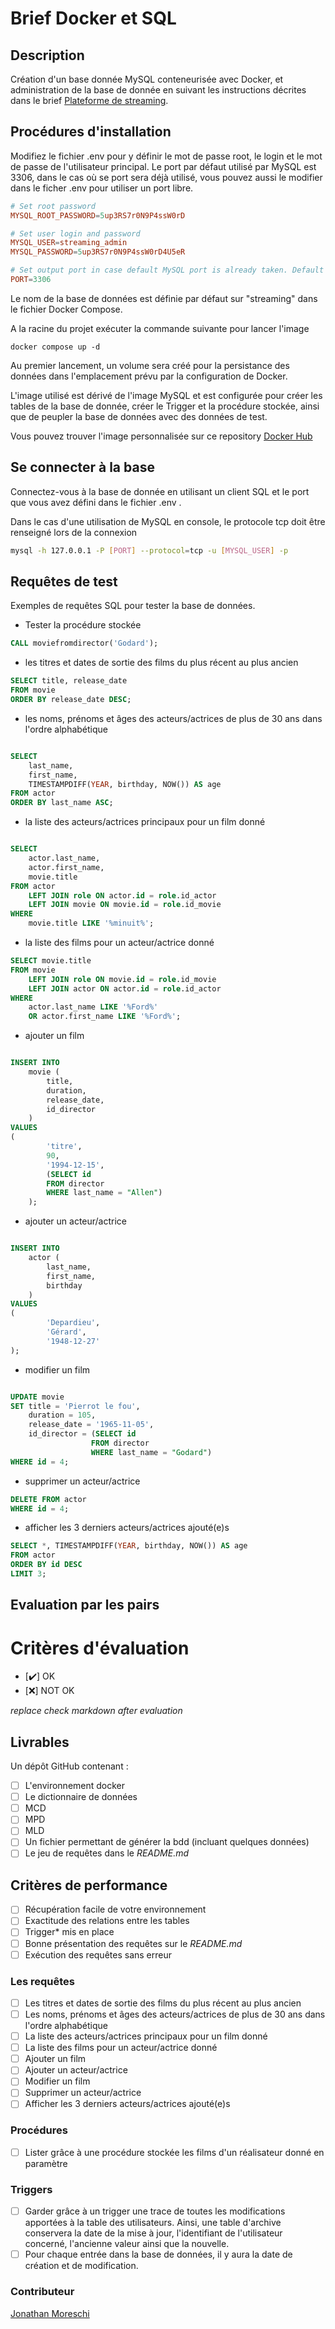 # Brief Docker et SQL

## Description
Création d'un base donnée MySQL conteneurisée avec Docker, et administration de la base de donnée en suivant les instructions décrites dans le brief [Plateforme de streaming](https://github.com/2023-cda-alt-devops-p4/streaming).
## Procédures d'installation
Modifiez le fichier .env pour y définir le mot de passe root, le login et le mot de passe de l'utilisateur principal.
Le port par défaut utilisé par MySQL est 3306, dans le cas où se port sera déjà utilisé, vous pouvez aussi le modifier dans le ficher .env pour utiliser un port libre.

```conf
# Set root password
MYSQL_ROOT_PASSWORD=5up3RS7r0N9P4ssW0rD

# Set user login and password
MYSQL_USER=streaming_admin
MYSQL_PASSWORD=5up3RS7r0N9P4ssW0rD4U5eR

# Set output port in case default MySQL port is already taken. Default port is 3306
PORT=3306
```
Le nom de la base de données est définie par défaut sur "streaming" dans le fichier Docker Compose.

A la racine du projet exécuter la commande suivante pour lancer l'image

```
docker compose up -d
```
Au premier lancement, un volume sera créé pour la persistance des données dans l'emplacement prévu par la configuration de Docker.

L'image utilisé est dérivé de l'image MySQL et est configurée pour créer les tables de la base de donnée, créer le Trigger et la procédure stockée, ainsi que de peupler la base de données avec des données de test.

Vous pouvez trouver l'image personnalisée sur ce repository [Docker Hub](https://hub.docker.com/repository/docker/eromnoj/streaming-jm/general)
## Se connecter à la base

Connectez-vous à la base de donnée en utilisant un client SQL et le port que vous avez défini dans le fichier .env .

Dans le cas d'une utilisation de MySQL en console, le protocole tcp doit être renseigné lors de la connexion

```bash
mysql -h 127.0.0.1 -P [PORT] --protocol=tcp -u [MYSQL_USER] -p

```

## Requêtes de test

Exemples de requêtes SQL pour tester la base de données.

- Tester la procédure stockée
```sql
CALL moviefromdirector('Godard');
```
- les titres et dates de sortie des films du plus récent au plus ancien
```sql
SELECT title, release_date 
FROM movie 
ORDER BY release_date DESC;
```

- les noms, prénoms et âges des acteurs/actrices de plus de 30 ans dans l'ordre alphabétique
```sql

SELECT
    last_name,
    first_name,
    TIMESTAMPDIFF(YEAR, birthday, NOW()) AS age
FROM actor
ORDER BY last_name ASC;
```

- la liste des acteurs/actrices principaux pour un film donné
```sql

SELECT
    actor.last_name,
    actor.first_name,
    movie.title
FROM actor
    LEFT JOIN role ON actor.id = role.id_actor
    LEFT JOIN movie ON movie.id = role.id_movie
WHERE
    movie.title LIKE '%minuit%';
```
- la liste des films pour un acteur/actrice donné
```sql
SELECT movie.title
FROM movie
    LEFT JOIN role ON movie.id = role.id_movie
    LEFT JOIN actor ON actor.id = role.id_actor
WHERE
    actor.last_name LIKE '%Ford%'
    OR actor.first_name LIKE '%Ford%';
```

- ajouter un film
```sql

INSERT INTO
    movie (
        title,
        duration,
        release_date,
        id_director
    )
VALUES
(
        'titre',
        90,
        '1994-12-15',
        (SELECT id
        FROM director
        WHERE last_name = "Allen")
    );
```

- ajouter un acteur/actrice
```sql

INSERT INTO 
    actor (
        last_name,
        first_name,
        birthday
    )
VALUES
(
        'Depardieu',
        'Gérard',
        '1948-12-27'
);
```

- modifier un film
```sql

UPDATE movie
SET title = 'Pierrot le fou',
    duration = 105,
    release_date = '1965-11-05',
    id_director = (SELECT id
                  FROM director
                  WHERE last_name = "Godard")
WHERE id = 4;
```

- supprimer un acteur/actrice
```sql
DELETE FROM actor
WHERE id = 4;
```

- afficher les 3 derniers acteurs/actrices ajouté(e)s
```sql
SELECT *, TIMESTAMPDIFF(YEAR, birthday, NOW()) AS age 
FROM actor 
ORDER BY id DESC 
LIMIT 3;
```

## Evaluation par les pairs
# Critères d'évaluation

- [✔️] OK
- [:x:] NOT OK

*replace check markdown after evaluation*



## Livrables

Un dépôt GitHub contenant :
- [ ] L'environnement docker
- [ ] Le dictionnaire de données
- [ ] MCD
- [ ] MPD
- [ ] MLD
- [ ] Un fichier permettant de générer la bdd (incluant quelques données)
- [ ] Le jeu de requêtes dans le *README.md*

## Critères de performance

- [ ] Récupération facile de votre environnement
- [ ] Exactitude des relations entre les tables
- [ ] Trigger* mis en place
- [ ] Bonne présentation des requêtes sur le *README.md*
- [ ] Exécution des requêtes sans erreur

### Les requêtes

- [ ] Les titres et dates de sortie des films du plus récent au plus ancien
- [ ] Les noms, prénoms et âges des acteurs/actrices de plus de 30 ans dans l'ordre alphabétique
- [ ] La liste des acteurs/actrices principaux pour un film donné
- [ ] La liste des films pour un acteur/actrice donné
- [ ] Ajouter un film
- [ ] Ajouter un acteur/actrice
- [ ] Modifier un film
- [ ] Supprimer un acteur/actrice
- [ ] Afficher les 3 derniers acteurs/actrices ajouté(e)s

### Procédures

- [ ] Lister grâce à une procédure stockée les films d'un réalisateur donné en paramètre

### Triggers

- [ ] Garder grâce à un trigger une trace de toutes les modifications apportées à la table des utilisateurs. Ainsi, une table d'archive conservera la date de la mise à jour, l'identifiant de l'utilisateur concerné, l'ancienne valeur ainsi que la nouvelle.
- [ ] Pour chaque entrée dans la base de données, il y aura la date de création et de modification.

### Contributeur
[Jonathan Moreschi](https://github.com/Eromnoj)